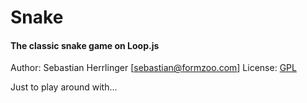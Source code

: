 # Snake
#### The classic snake game on Loop.js

Author: Sebastian Herrlinger [sebastian@formzoo.com]
License: [GPL](http://www.gnu.org/licenses/) 

Just to play around with...

